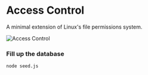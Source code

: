 # Access Control

A minimal extension of Linux's file permissions system.

![Access Control](https://assets.digitalocean.com/articles/linux_basics/ls-l.png)

### Fill up the database

```sh
node seed.js
```
